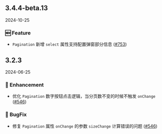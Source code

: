 ## 3.4.4-beta.13
2024-10-25

### 🆕 Feature
- `Pagination` 新增 `select` 属性支持配置弹窗部分信息 ([#753](https://github.com/sheinsight/shineout-next/pull/753))


## 3.2.3
2024-06-25

### 💎 Enhancement

- 优化 `Pagination` 数字按钮点击逻辑，当分页数不变的时候不触发 `onChange` ([#546](https://github.com/sheinsight/shineout-next/pull/546))

### 🐞 BugFix

- 修复 `Pagination` 属性 `onChange` 的参数 `sizeChange` 计算错误的问题  ([#546](https://github.com/sheinsight/shineout-next/pull/546))







